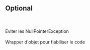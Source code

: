## Optional
<br><br>
Eviter les NullPointerException
<br><br>
Wrapper d'objet pour fiabiliser le code
<br><br>